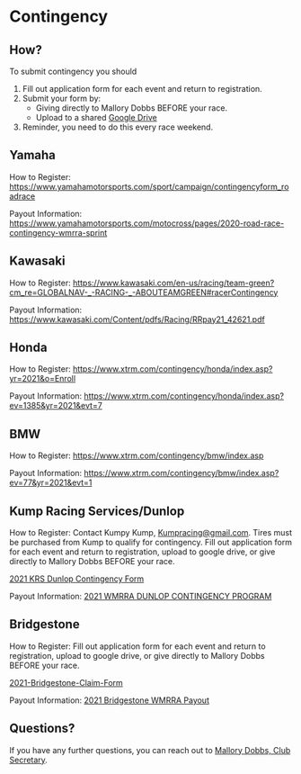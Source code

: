 # Contingency


## How?
To submit contingency you should
1) Fill out application form for each event and return to registration.
1) Submit your form by:
     - Giving directly to Mallory Dobbs BEFORE your race.
     - Upload to a shared [Google Drive](https://drive.google.com/drive/folders/1_DCLxAiHmhm5KREo7THUcx_4piLDztcM)
1) Reminder, you need to do this every race weekend.

## Yamaha

How to Register: https://www.yamahamotorsports.com/sport/campaign/contingencyform_roadrace

Payout Information: https://www.yamahamotorsports.com/motocross/pages/2020-road-race-contingency-wmrra-sprint

## Kawasaki

How to Register: https://www.kawasaki.com/en-us/racing/team-green?cm_re=GLOBALNAV-_-RACING-_-ABOUTEAMGREEN#racerContingency

Payout Information: https://www.kawasaki.com/Content/pdfs/Racing/RRpay21_42621.pdf

## Honda

How to Register: https://www.xtrm.com/contingency/honda/index.asp?yr=2021&o=Enroll

Payout Information: https://www.xtrm.com/contingency/honda/index.asp?ev=1385&yr=2021&evt=7

## BMW

How to Register: https://www.xtrm.com/contingency/bmw/index.asp

Payout Information: https://www.xtrm.com/contingency/bmw/index.asp?ev=77&yr=2021&evt=1

## Kump Racing Services/Dunlop

How to Register: Contact Kumpy Kump, Kumpracing@gmail.com. Tires must be purchased from Kump to qualify for contingency. Fill out application form for each event and return to registration, upload to google drive, or give directly to Mallory Dobbs BEFORE your race.

[2021 KRS Dunlop Contingency Form](/contingency/2021%20KRS%20Dunlop%20Contingency%20Form.pdf)

Payout Information: 
[2021 WMRRA DUNLOP CONTINGENCY PROGRAM](/contingency/2021%20WMRRA%20DUNLOP%20CONTINGENCY%20PROGRAM.pdf)


## Bridgestone

How to Register: Fill out application form for each event and return to registration, upload to google drive, or give directly to Mallory Dobbs BEFORE your race.

[2021-Bridgestone-Claim-Form](/contingency/2021-Bridgestone-Claim-Form.pdf)


Payout Information: [2021 Bridgestone WMRRA Payout](contingency/2021-Bridgestone-WMRRA-Payout.pdf)


## Questions?
If you have any further questions, you can reach out to [Mallory Dobbs, Club Secretary](/contact/).